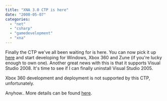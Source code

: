 ```yaml
---
title: "XNA 3.0 CTP is here"
date: "2008-05-07"
categories: 
  - "net"
  - "csharp"
  - "gamedevelopment"
  - "xna"
---
```


Finally the CTP we've all been waiting for is here. You can now pick it up [here](http://www.microsoft.com/downloads/details.aspx?FamilyId=DF4AF56A-58A7-474C-BFD0-7CF8ED3036A3&displaylang=en) and start developing for Windows, Xbox 360 and Zune (if you're lucky enough to own one). Another great news with this is that it supports Visual Studio 2008. It's time to see if I can finally uninstall Visual Studio 2005.

Xbox 360 development and deployment is not supported by this CTP, unfortunately.

Anyhow.. More details can be found [here](http://blogs.msdn.com/xna/archive/2008/05/07/announcing-xna-game-studio-3-0-community-technical-preview-ctp.aspx).
